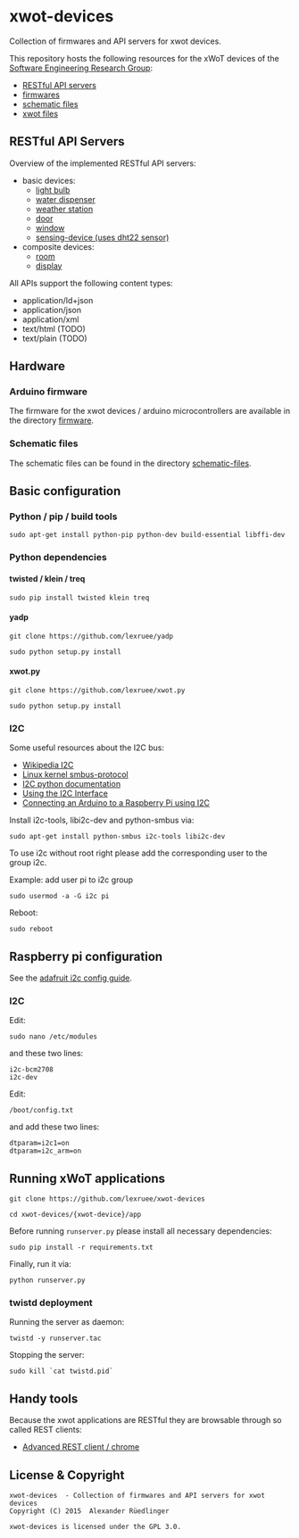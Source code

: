 # xwot-devices

Collection of firmwares and API servers for xwot devices.

This repository hosts the following resources for the xWoT devices of the [Software Engineering Research Group](https://diuf.unifr.ch/drupal/softeng/):
 * [RESTful API servers](https://github.com/lexruee/xwot-devices/tree/master/api_servers)
 * [firmwares](https://github.com/lexruee/xwot-devices/tree/master/firmware)
 * [schematic files](https://github.com/lexruee/xwot-devices/tree/master/schematic-files)
 * [xwot files](https://github.com/lexruee/xwot-devices/tree/master/xwot-files)


## RESTful API Servers

Overview of the implemented RESTful API servers:
 * basic devices:
     * [light bulb](https://github.com/lexruee/xwot-devices/tree/master/api_servers/lightbulb)
     * [water dispenser](https://github.com/lexruee/xwot-devices/tree/master/api_servers/waterdispenser)
     * [weather station](https://github.com/lexruee/xwot-devices/tree/master/api_servers/weatherstation)
     * [door](https://github.com/lexruee/xwot-devices/tree/master/api_servers/door)
     * [window](https://github.com/lexruee/xwot-devices/tree/master/api_servers/window)
     * [sensing-device (uses dht22 sensor)](https://github.com/lexruee/xwot-devices/tree/master/api_servers/sensing-device)
 * composite devices:
     * [room](https://github.com/lexruee/xwot-devices/tree/master/api_servers/room)
     * [display](https://github.com/lexruee/xwot-devices/tree/master/api_servers/display)

All APIs support the following content types:
 * application/ld+json
 * application/json
 * application/xml
 * text/html (TODO)
 * text/plain (TODO)

## Hardware
### Arduino firmware

The firmware for the xwot devices / arduino microcontrollers are available in the directory [firmware](https://github.com/lexruee/xwot-devices/tree/master/firmware).

### Schematic files

The schematic files can be found in the directory [schematic-files](https://github.com/lexruee/xwot-devices/tree/master/schematic-files).

## Basic configuration

### Python / pip / build tools
```
sudo apt-get install python-pip python-dev build-essential libffi-dev
```


### Python dependencies

#### twisted / klein / treq
```
sudo pip install twisted klein treq
```

#### yadp
```
git clone https://github.com/lexruee/yadp
```

```
sudo python setup.py install
```

#### xwot.py
```
git clone https://github.com/lexruee/xwot.py
```

```
sudo python setup.py install
```

### I2C

Some useful resources about the I2C bus:
* [Wikipedia I2C](https://en.wikipedia.org/wiki/I%C2%B2C)
* [Linux kernel smbus-protocol](https://www.kernel.org/doc/Documentation/i2c/smbus-protocol)
* [I2C python documentation](http://wiki.erazor-zone.de/wiki:linux:python:smbus:doc)
* [Using the I2C Interface](http://www.raspberry-projects.com/pi/programming-in-python/i2c-programming-in-python/using-the-i2c-interface-2)
* [Connecting an Arduino to a Raspberry Pi using I2C](http://blog.retep.org/2014/02/15/connecting-an-arduino-to-a-raspberry-pi-using-i2c/)

Install i2c-tools, libi2c-dev and python-smbus via:

```
sudo apt-get install python-smbus i2c-tools libi2c-dev
```

To use i2c without root right please add the corresponding user to the group i2c.

Example: add user pi to i2c group
```
sudo usermod -a -G i2c pi
```

Reboot:
```
sudo reboot
```

## Raspberry pi configuration

See the [adafruit i2c config guide](https://learn.adafruit.com/adafruits-raspberry-pi-lesson-4-gpio-setup/configuring-i2c).

### I2C
Edit:
```
sudo nano /etc/modules
```

and these two lines:

```
i2c-bcm2708
i2c-dev
```

Edit:
```
/boot/config.txt
```

and add these two lines:

```
dtparam=i2c1=on
dtparam=i2c_arm=on
```

## Running xWoT applications


```
git clone https://github.com/lexruee/xwot-devices
```

```
cd xwot-devices/{xwot-device}/app
```

Before running `runserver.py` please install all necessary dependencies:

```
sudo pip install -r requirements.txt
```

Finally, run it via:
```
python runserver.py
```

### twistd deployment
Running the server as daemon:
```
twistd -y runserver.tac
```

Stopping the server:
```
sudo kill `cat twistd.pid`
```



## Handy tools

Because the xwot applications are RESTful they are browsable through so called REST clients:

* [Advanced REST client / chrome](https://chrome.google.com/webstore/detail/advanced-rest-client/hgmloofddffdnphfgcellkdfbfbjeloo)



## License & Copyright

```
xwot-devices  - Collection of firmwares and API servers for xwot devices
Copyright (C) 2015  Alexander Rüedlinger

xwot-devices is licensed under the GPL 3.0.

```